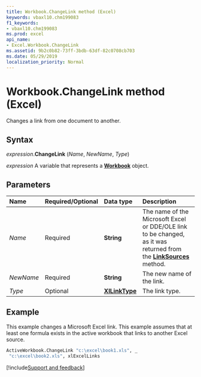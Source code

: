 ```yaml
---
title: Workbook.ChangeLink method (Excel)
keywords: vbaxl10.chm199083
f1_keywords:
- vbaxl10.chm199083
ms.prod: excel
api_name:
- Excel.Workbook.ChangeLink
ms.assetid: 9b2c0b82-73ff-3bdb-63df-82c0708cb703
ms.date: 05/29/2019
localization_priority: Normal
---
```



# Workbook.ChangeLink method (Excel)

Changes a link from one document to another.


## Syntax

_expression_.**ChangeLink** (_Name_, _NewName_, _Type_)

_expression_ A variable that represents a **[Workbook](Excel.Workbook.md)** object.


## Parameters

|Name|Required/Optional|Data type|Description|
|:-----|:-----|:-----|:-----|
| _Name_|Required| **String**|The name of the Microsoft Excel or DDE/OLE link to be changed, as it was returned from the **[LinkSources](Excel.Workbook.LinkSources.md)** method.|
| _NewName_|Required| **String**|The new name of the link.|
| _Type_|Optional| **[XlLinkType](Excel.XlLinkType.md)**|The link type.|

## Example

This example changes a Microsoft Excel link. This example assumes that at least one formula exists in the active workbook that links to another Excel source.

```vb
ActiveWorkbook.ChangeLink "c:\excel\book1.xls", _ 
 "c:\excel\book2.xls", xlExcelLinks
```



[!include[Support and feedback](~/includes/feedback-boilerplate.md)]
